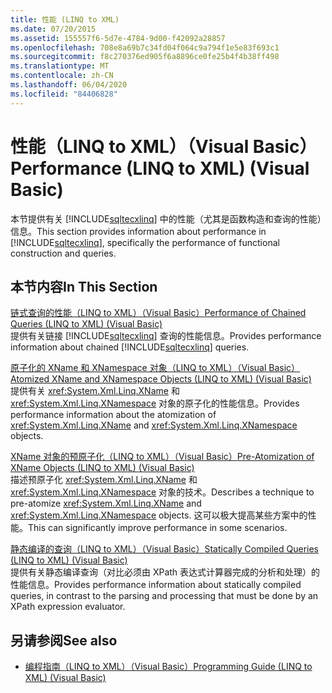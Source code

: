 ```yaml
---
title: 性能 (LINQ to XML)
ms.date: 07/20/2015
ms.assetid: 155557f6-5d7e-4784-9d00-f42092a28857
ms.openlocfilehash: 708e8a69b7c34fd04f064c9a794f1e5e83f693c1
ms.sourcegitcommit: f8c270376ed905f6a8896ce0fe25b4f4b38ff498
ms.translationtype: MT
ms.contentlocale: zh-CN
ms.lasthandoff: 06/04/2020
ms.locfileid: "84406828"
---
```

# <a name="performance-linq-to-xml-visual-basic"></a><span data-ttu-id="1594a-102">性能（LINQ to XML）（Visual Basic）</span><span class="sxs-lookup"><span data-stu-id="1594a-102">Performance (LINQ to XML) (Visual Basic)</span></span>
<span data-ttu-id="1594a-103">本节提供有关 [!INCLUDE[sqltecxlinq](~/includes/sqltecxlinq-md.md)] 中的性能（尤其是函数构造和查询的性能）信息。</span><span class="sxs-lookup"><span data-stu-id="1594a-103">This section provides information about performance in [!INCLUDE[sqltecxlinq](~/includes/sqltecxlinq-md.md)], specifically the performance of functional construction and queries.</span></span>  
  
## <a name="in-this-section"></a><span data-ttu-id="1594a-104">本节内容</span><span class="sxs-lookup"><span data-stu-id="1594a-104">In This Section</span></span>  
 [<span data-ttu-id="1594a-105">链式查询的性能（LINQ to XML）（Visual Basic）</span><span class="sxs-lookup"><span data-stu-id="1594a-105">Performance of Chained Queries (LINQ to XML) (Visual Basic)</span></span>](performance-of-chained-queries-linq-to-xml.md)  
 <span data-ttu-id="1594a-106">提供有关链接 [!INCLUDE[sqltecxlinq](~/includes/sqltecxlinq-md.md)] 查询的性能信息。</span><span class="sxs-lookup"><span data-stu-id="1594a-106">Provides performance information about chained [!INCLUDE[sqltecxlinq](~/includes/sqltecxlinq-md.md)] queries.</span></span>  
  
 [<span data-ttu-id="1594a-107">原子化的 XName 和 XNamespace 对象（LINQ to XML）（Visual Basic）</span><span class="sxs-lookup"><span data-stu-id="1594a-107">Atomized XName and XNamespace Objects (LINQ to XML) (Visual Basic)</span></span>](atomized-xname-and-xnamespace-objects-linq-to-xml.md)  
 <span data-ttu-id="1594a-108">提供有关 <xref:System.Xml.Linq.XName> 和 <xref:System.Xml.Linq.XNamespace> 对象的原子化的性能信息。</span><span class="sxs-lookup"><span data-stu-id="1594a-108">Provides performance information about the atomization of <xref:System.Xml.Linq.XName> and <xref:System.Xml.Linq.XNamespace> objects.</span></span>  
  
 [<span data-ttu-id="1594a-109">XName 对象的预原子化（LINQ to XML）（Visual Basic）</span><span class="sxs-lookup"><span data-stu-id="1594a-109">Pre-Atomization of XName Objects (LINQ to XML) (Visual Basic)</span></span>](pre-atomization-of-xname-objects-linq-to-xml.md)  
 <span data-ttu-id="1594a-110">描述预原子化 <xref:System.Xml.Linq.XName> 和 <xref:System.Xml.Linq.XNamespace> 对象的技术。</span><span class="sxs-lookup"><span data-stu-id="1594a-110">Describes a technique to pre-atomize <xref:System.Xml.Linq.XName> and <xref:System.Xml.Linq.XNamespace> objects.</span></span> <span data-ttu-id="1594a-111">这可以极大提高某些方案中的性能。</span><span class="sxs-lookup"><span data-stu-id="1594a-111">This can significantly improve performance in some scenarios.</span></span>  
  
 [<span data-ttu-id="1594a-112">静态编译的查询（LINQ to XML）（Visual Basic）</span><span class="sxs-lookup"><span data-stu-id="1594a-112">Statically Compiled Queries (LINQ to XML) (Visual Basic)</span></span>](statically-compiled-queries-linq-to-xml.md)  
 <span data-ttu-id="1594a-113">提供有关静态编译查询（对比必须由 XPath 表达式计算器完成的分析和处理）的性能信息。</span><span class="sxs-lookup"><span data-stu-id="1594a-113">Provides performance information about statically compiled queries, in contrast to the parsing and processing that must be done by an XPath expression evaluator.</span></span>  
  
## <a name="see-also"></a><span data-ttu-id="1594a-114">另请参阅</span><span class="sxs-lookup"><span data-stu-id="1594a-114">See also</span></span>

- [<span data-ttu-id="1594a-115">编程指南（LINQ to XML）（Visual Basic）</span><span class="sxs-lookup"><span data-stu-id="1594a-115">Programming Guide (LINQ to XML) (Visual Basic)</span></span>](programming-guide-linq-to-xml.md)
